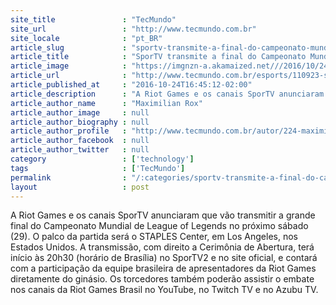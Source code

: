 ```yaml
---
site_title               : "TecMundo"
site_url                 : "http://www.tecmundo.com.br"
site_locale              : "pt_BR"
article_slug             : "sportv-transmite-a-final-do-campeonato-mundial-de-league-of-legends"
article_title            : "SporTV transmite a final do Campeonato Mundial de League of Legends"
article_image            : "https://imgnzn-a.akamaized.net///2016/10/24/24152404959198-t1200x480.jpg"
article_url              : "http://www.tecmundo.com.br/esports/110923-sportv-transmite-final-campeonato-mundial-league-of-legends.htm"
article_published_at     : "2016-10-24T16:45:12-02:00"
article_description      : "A Riot Games e os canais SporTV anunciaram que vão transmitir a grande final do Campeonato Mundial de League of Legends no próximo sábado (29). O palco da partida será o STAPLES Center, em Los Angeles, nos Estados Unidos. A transmissão, com direito a Cerimônia de Abertura, terá início às 20h30 (horário de Brasília) no SporTV2 e no site oficial, e contará com a participação da equipe brasileira de apresentadores da Riot Games diretamente do ginásio. Os torcedores também poderão assistir o embate nos canais da Riot Games Brasil no YouTube, no Twitch TV e no Azubu TV."
article_author_name      : "Maximilian Rox"
article_author_image     : null
article_author_biography : null
article_author_profile   : "http://www.tecmundo.com.br/autor/224-maximilian-rox/"
article_author_facebook  : null
article_author_twitter   : null
category                 : ['technology']
tags                     : ['TecMundo']
permalink                : "/:categories/sportv-transmite-a-final-do-campeonato-mundial-de-league-of-legends/"
layout                   : post
---
```


A Riot Games e os canais SporTV anunciaram que vão transmitir a grande final do Campeonato Mundial de League of Legends no próximo sábado (29). O palco da partida será o STAPLES Center, em Los Angeles, nos Estados Unidos. A transmissão, com direito a Cerimônia de Abertura, terá início às 20h30 (horário de Brasília) no SporTV2 e no site oficial, e contará com a participação da equipe brasileira de apresentadores da Riot Games diretamente do ginásio. Os torcedores também poderão assistir o embate nos canais da Riot Games Brasil no YouTube, no Twitch TV e no Azubu TV.
